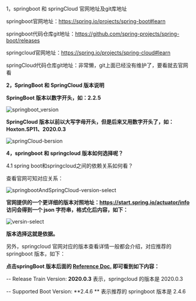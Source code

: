 1，springboot 和 springCloud 官网地址及git库地址

springboot官网地址：https://spring.io/projects/spring-boot#learn

springboot代码仓库git地址：https://github.com/spring-projects/spring-boot/releases

springcloud官网地址：https://spring.io/projects/spring-cloud#learn

springCloud代码仓库git地址：非常懒，git上面已经没有维护了，要看就去官网看



**2，SpringBoot 和 SpringCloud 版本说明**

**SpringBoot 版本以数字开头，如：2.2.5**

![springboot_version](D:\IdeaProjects\microservicecloud2020\doc\img\springboot_version.png)

**SpringCloud 版本以前以大写字母开头，但是后来又用数字开头了，如：Hoxton.SP11、2020.0.3**

![springCloud-bersion](D:\IdeaProjects\microservicecloud2020\doc\img\springCloud-bersion.png)



**4，springboot 和 springcloud 版本如何选择呢？**

4.1 spring boot和springcloud之间的依赖关系如何看？

查看官网可知对应关系：

![springbootAndSpringCloud-version-select](D:\IdeaProjects\microservicecloud2020\doc\img\springbootAndSpringCloud-version-select.png)

**官网提供的一个更详细的版本对照地址：https://start.spring.io/actuator/info 访问会得到一个 json 字符串，格式化后内容，如下：**

![versin-select](D:\IdeaProjects\microservicecloud2020\doc\img\versin-select.png)

**版本选择这就是依据。**

另外，springcloud 官网对应的版本查看详情一般都会介绍，对应推荐的 springboot 版本，如下：

**点击springBoot 版本后面的 [ Reference Doc.](https://docs.spring.io/spring-cloud/docs/current/reference/html/) 即可看到如下内容：**

   -- Release Train Version: **2020.0.3**    表示，springcloud 的版本是 2020.0.3

   -- Supported Boot Version: **2.4.6 **     表示推荐的 springboot 版本是 2.4.6

